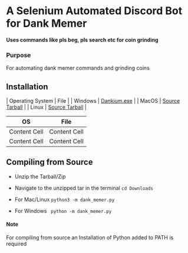 # A Selenium Automated Discord Bot for Dank Memer
**Uses commands like pls beg, pls search etc for coin grinding**
### Purpose
For automating dank memer commands and grinding coins
## Installation
| Operating System | File                                                                                     |
| Windows          | [Dankium.exe](https://github.com/Vishard-006/Dankium/releases/download/v1.0/Dankium.exe) |
| MacOS            |  [Source Tarball](https://github.com/Vishard-006/Dankium/archive/v1.0.tar.gz)            |
| Linux            | [Source Tarball](https://github.com/Vishard-006/Dankium/archive/v1.0.tar.gz)             |

| OS  | File |
| ------------- | ------------- |
| Content Cell  | Content Cell  |
| Content Cell  | Content Cell  |
## Compiling from Source

 

 - Unzip the Tarball/Zip
 - Navigate to the unzipped tar in the terminal
  `cd Downloads`
  
 - For Mac/Linux
  `python3 -m dank_memer.py`
  - For Windows
` python -m dank_memer.py`

#### Note 
For compiling from source an Installation of Python added to PATH is required
    

   
    
